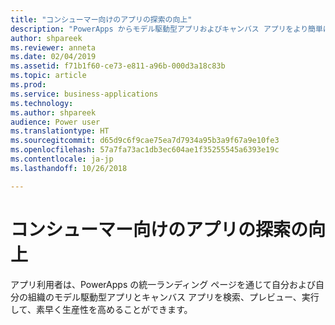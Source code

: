 ```yaml
---
title: "コンシューマー向けのアプリの探索の向上"
description: "PowerApps からモデル駆動型アプリおよびキャンバス アプリをより簡単に検索および実行できます。"
author: shpareek
ms.reviewer: anneta
ms.date: 02/04/2019
ms.assetid: f71b1f60-ce73-e811-a96b-000d3a18c83b
ms.topic: article
ms.prod: 
ms.service: business-applications
ms.technology: 
ms.author: shpareek
audience: Power user
ms.translationtype: HT
ms.sourcegitcommit: d65d9c6f9cae75ea7d7934a95b3a9f67a9e10fe3
ms.openlocfilehash: 57a7fa73ac1db3ec604ae1f35255545a6393e19c
ms.contentlocale: ja-jp
ms.lasthandoff: 10/26/2018

---
```

# <a name="improved-app-discovery-for-consumers"></a>コンシューマー向けのアプリの探索の向上




アプリ利用者は、PowerApps の統一ランディング ページを通じて自分および自分の組織のモデル駆動型アプリとキャンバス アプリを検索、プレビュー、実行して、素早く生産性を高めることができます。

